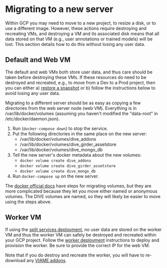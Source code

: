 # Migrating to a new server

Within GCP you may need to move to a new project, to resize a disk, or to use a different image. However, these actions require destroying and recreating VMs, and destroying a VM and its associated disk means that all data stored on that VM (e.g., user annotations or trained models) will be lost. This section details how to do this without losing any user data.

## Default and Web VM

The default and web VMs both store user data, and thus care should be taken before destroying these VMs. If these resources do need to be destroyed and recreated, e.g., to move from a Dev to a Prod project, then you can either a) [restore a snapshot](https://cloud.google.com/compute/docs/disks/restore-snapshot) or b) follow the instructions below to avoid losing any user data.

Migrating to a different server should be as easy as copying a few directories from the web server node (web VM).  Everything is in /var/lib/docker/volumes (assuming you haven't modified the "data-root" in /etc/docker/daemon.json).

1. Run (`docker-compose down`) to stop the service.
1. Put the following directories in the same place on the new server:
	* /var/lib/docker/volumes/dive_addons
	* /var/lib/docker/volumes/dive_girder_assetstore
	* /var/lib/docker/volumes/dive_mongo_db
1. Tell the new server's docker metadata about the new volumes:
	* `docker volume create dive_addons`
	* `docker volume create dive_girder_assetstore`
	* `docker volume create dive_mongo_db`
1. Run `docker-compose up` on the new server.

The [docker official docs](https://docs.docker.com/storage/volumes/#backup-restore-or-migrate-data-volumes) have steps for migrating volumes, but they are more complicated because they let you move either named or anonymous volumes. The DIVE volumes are named, so they will likely be easier to move using the steps above.

## Worker VM

If using the [split services deployment](deployment-split.md), no user data are stored on the worker VM and thus the worker VM can safely be destroyed and recreated within your GCP project. Follow the [worker deployment](deployment-split.md#worker-vm) instructions to deploy and provision the worker. Be sure to provide the correct IP for the web VM. 

Note that if you do destroy and recreate the worker, you will have to re-download any [VIAME addons](https://kitware.github.io/dive/Deployment-Docker-Compose/#addon-management).
